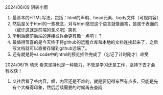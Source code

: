2024/06/09  阴转小雨  
  
1. 最基本的HTML写法，包括：html的声明、head元素、body文件（可视内容）  
2. 然后是关于html的一些概念，对与html感觉这个语言就像画笔，是属于表面的（或许这就是前端的含义吧）笑死  
3. 学到后面前后端的连接或许会更有趣一点吧！？
4. 最值得贺喜的是今天终于将github的远程仓库和本地的文档连接起来了，之后写文档就可以直接存储到github远端了。  
5. 还有就是将vs code中的html的预览插件完成了（忘记了计时刚才）难受  

2024/06/15  晴天
看来坚持也是一种能力，不管是学习还是工作，坚持下去才会有收获！  
1. 又往后看了些内容，额，内容还是不难的，就是要记得东西有点多，只能是先有个大概得印象，然后后续需要的时候再去查阅  